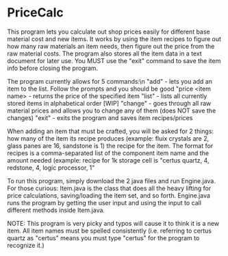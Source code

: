 # PriceCalc

This program lets you calculate out shop prices easily for different base material cost and new items. It works by using the item recipes to figure out how many raw materials an item needs, then figure out the price from the raw material costs. The program also stores all the item data in a text document for later use. You MUST use the "exit" command to save the item info before closing the program.

The program currently allows for 5 commands:\n
  "add" - lets you add an item to the list. Follow the prompts and you should be good
  "price \<item name\> - returns the price of the specified item
  "list" - lists all currently stored items in alphabetical order
  [WIP] "change" - goes through all raw material prices and allows you to change any of them (does NOT save the changes)
  "exit" - exits the program and saves item recipes/prices
  
When adding an item that must be crafted, you will be asked for 2 things:
  how many of the item its recipe produces (example: fluix crystals are 2, glass panes are 16, sandstone is 1)
  the recipe for the item. The format for recipes is a comma-separated list of the component item name and the amount needed
    (example: recipe for 1k storage cell is "certus quartz, 4, redstone, 4, logic processor, 1"

To run this program, simply download the 2 java files and run Engine.java. 
For those curious: Item.java is the class that does all the heavy lifting for price calculations, saving/loading the item set, and so forth. Engine.java runs the program by getting the user input and using the input to call different methods inside Item.java.

NOTE: This program is very picky and typos will cause it to think it is a new item. All item names must be spelled consistently (i.e. referring to certus quartz as "certus" means you must type "certus" for the program to recognize it.)
